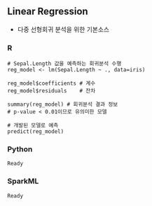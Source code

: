 ## Linear Regression
- 다중 선형회귀 분석을 위한 기본소스

### R
    # Sepal.Length 값을 예측하는 회귀분석 수행
    reg_model <- lm(Sepal.Length ~ ., data=iris)

    reg_model$coefficients # 계수
    reg_model$residuals    # 잔차

    summary(reg_model) # 회귀분석 결과 정보
    # p-value < 0.01이므로 유의미한 모델

    # 개발된 모델로 예측
    predict(reg_model)

### Python
    Ready

### SparkML
    Ready
